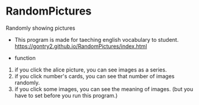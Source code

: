 # RandomPictures
Randomly showing pictures

- This program is made for taeching english vocabulary to student. 
https://gontry2.github.io/RandomPictures/index.html

- function
1. if you click the alice picture, you can see images as a series.
2. if you click number's cards, you can see that number of images randomly.
3. if you click some images, you can see the meaning of images. (but you have to set before you run this program.)


